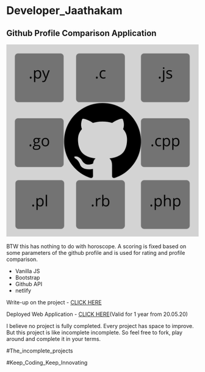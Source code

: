 # Developer_Jaathakam
## Github Profile Comparison Application

![](https://github.com/Jaseemck/Developer_Jaathakam/blob/master/gitprog.png)

BTW this has nothing to do with horoscope. A scoring is fixed based on some parameters of the github profile and is used for rating and profile comparison.

* Vanilla JS
* Bootstrap
* Github API
* netlify

Write-up on the project - [CLICK HERE](https://medium.com/techcrush/developer-jaathakam-3a771c919f33)

Deployed Web Application - [CLICK HERE](https://silly-roentgen-e39060.netlify.app)(Valid for 1 year from 20.05.20)

I believe no project is fully completed. Every project has space to improve. But this project is like incomplete incomplete. So feel free to fork, play around and complete it in your terms.

<Feel free to contact me and contribute to the project>

#The_incomplete_projects

#Keep_Coding_Keep_Innovating
